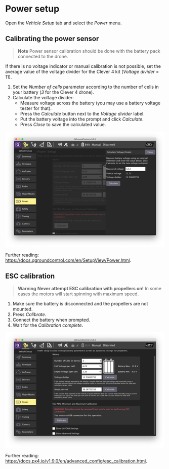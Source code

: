 # Power setup

Open the *Vehicle Setup* tab and select the *Power* menu.

## Calibrating the power sensor

> **Note** Power sensor calibration should be done with the battery pack connected to the drone.

If there is no voltage indicator or manual calibration is not possible, set the average value of the voltage divider for the Clever 4 kit (*Voltage divider* = 11).

1. Set the *Number of cells* parameter according to the number of cells in your battery (*3* for the Clever 4 drone).
2. Calculate the voltage divider:
    * Measure voltage across the battery (you may use a battery voltage tester for that).
    * Press the *Calculate* button next to the *Voltage divider* label.
    * Put the battery voltage into the prompt and click *Calculate*.
    * Press *Close* to save the calculated value.

<img src="../assets/qgc-battery.png" class="zoom">

Further reading: https://docs.qgroundcontrol.com/en/SetupView/Power.html.

## ESC calibration

> **Warning** **Never attempt ESC calibration with propellers on!** In some cases the motors will start spinning with maximum speed.

1. Make sure the battery is disconnected and the propellers are not mounted.
2. Press *Calibrate*.
3. Connect the battery when prompted.
4. Wait for the *Calibration complete*.

<img src="../assets/qgc-esc.png" class="zoom">

Further reading: https://docs.px4.io/v1.9.0/en/advanced_config/esc_calibration.html.

